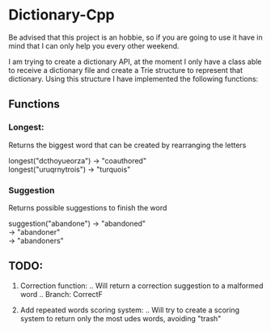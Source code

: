 # Dictionary-Cpp

Be advised that this project is an hobbie, so if you are going to use it have in mind that I can only help you every other weekend. 


I am trying to create a dictionary API, at the moment I only have a class able to receive a dictionary file and create a Trie structure to represent that dictionary. Using this structure I have implemented the following functions: 


## Functions

### Longest:

Returns the biggest word that can be created by rearranging the letters

longest("dcthoyueorza") ->  "coauthored"        
longest("uruqrnytrois") -> "turquois" 

### Suggestion

Returns possible suggestions to finish the word

suggestion("abandone") ->  "abandoned"           
                       ->  "abandoner"           
                       ->  "abandoners"


## TODO:

1. Correction function: 
.. Will return a correction suggestion to a malformed word
.. Branch: CorrectF

2. Add repeated words scoring system:
.. Will try to create a scoring system to return only the most udes words, avoiding "trash"
  